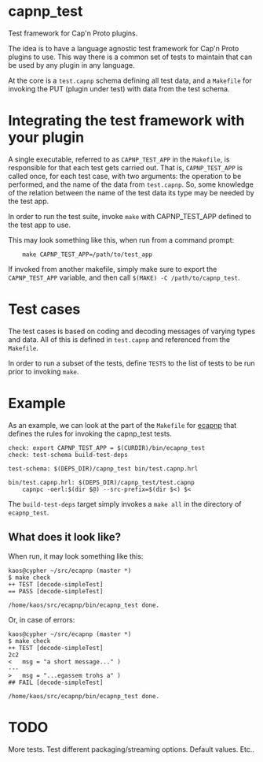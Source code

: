 capnp_test
==========

Test framework for Cap'n Proto plugins.

The idea is to have a language agnostic test framework for Cap'n Proto
plugins to use. This way there is a common set of tests to maintain
that can be used by any plugin in any language.

At the core is a `test.capnp` schema defining all test data, and a
`Makefile` for invoking the PUT (plugin under test) with data from the
test schema.


Integrating the test framework with your plugin
===============================================

A single executable, referred to as `CAPNP_TEST_APP` in the
`Makefile`, is responsible for that each test gets carried out. That
is, `CAPNP_TEST_APP` is called once, for each test case, with two
arguments: the operation to be performed, and the name of the data
from `test.capnp`. So, some knowledge of the relation between the name
of the test data its type may be needed by the test app.

In order to run the test suite, invoke `make` with CAPNP_TEST_APP
defined to the test app to use.

This may look something like this, when run from a command prompt:

```
    make CAPNP_TEST_APP=/path/to/test_app
```

If invoked from another makefile, simply make sure to export the
`CAPNP_TEST_APP` variable, and then call `$(MAKE) -C
/path/to/capnp_test`.


Test cases
==========

The test cases is based on coding and decoding messages of varying
types and data. All of this is defined in `test.capnp` and referenced
from the `Makefile`.

In order to run a subset of the tests, define `TESTS` to the list of
tests to be run prior to invoking `make`.


Example
=======

As an example, we can look at the part of the `Makefile` for
[ecapnp](http://github.com/kaos/ecapnp) that defines the rules for
invoking the capnp_test tests.

```
check: export CAPNP_TEST_APP = $(CURDIR)/bin/ecapnp_test
check: test-schema build-test-deps

test-schema: $(DEPS_DIR)/capnp_test bin/test.capnp.hrl

bin/test.capnp.hrl: $(DEPS_DIR)/capnp_test/test.capnp
	capnpc -oerl:$(dir $@) --src-prefix=$(dir $<) $<
```

The `build-test-deps` target simply invokes a `make all` in the directory of
`ecapnp_test`.


What does it look like?
-----------------------

When run, it may look something like this:

```
kaos@cypher ~/src/ecapnp (master *)
$ make check
++ TEST [decode-simpleTest]
== PASS [decode-simpleTest]

/home/kaos/src/ecapnp/bin/ecapnp_test done.
```

Or, in case of errors:

```
kaos@cypher ~/src/ecapnp (master *)
$ make check
++ TEST [decode-simpleTest]
2c2
<   msg = "a short message..." )
---
>   msg = "...egassem trohs a" )
## FAIL [decode-simpleTest]

/home/kaos/src/ecapnp/bin/ecapnp_test done.
```


TODO
====

More tests. Test different packaging/streaming options. Default values. Etc..
